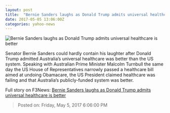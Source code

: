 ```yaml
---
layout: post
title:  "Bernie Sanders laughs as Donald Trump admits universal healthcare is better"
date: 2017-05-05 13:06:00Z
categories: yahoo-news
---
```


![Bernie Sanders laughs as Donald Trump admits universal healthcare is better](https://s.yimg.com/uu/api/res/1.2/VqOOXZDyoZbAwvk_AS_Pzw--/aD0xNTM3O3c9MjA0NztzbT0xO2FwcGlkPXl0YWNoeW9u/http://media.zenfs.com/en-GB/homerun/the_independent_635/cfc6c9a9b2a1889f4616a0b8d2c79028)

Senator Bernie Sanders could hardly contain his laughter after Donald Trump admitted Australia’s universal healthcare was better than the US system. Speaking with Australian Prime Minister Malcolm Turnbull the same day the US House of Representatives narrowly passed a healthcare bill aimed at undoing Obamacare, the US President claimed healthcare was failing and that Australia’s publicly-funded system was better.


Full story on F3News: [Bernie Sanders laughs as Donald Trump admits universal healthcare is better](http://www.f3nws.com/n/EdGNS)

> Posted on: Friday, May 5, 2017 6:06:00 PM
